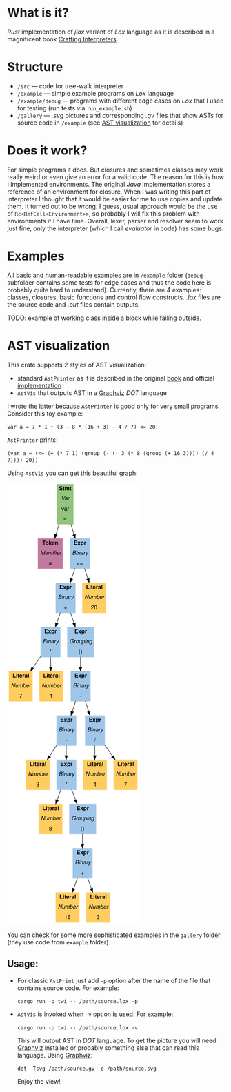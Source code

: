 # What is it?

*Rust* implementation of *jlox* variant of *Lox* language as it is described in a
magnificent book
[Crafting Interpreters](https://craftinginterpreters.com/).

# Structure

- `/src` — code for tree-walk interpreter
- `/example` — simple example programs on *Lox* language
- `/example/debug` — programs with different edge cases on *Lox* that I used for testing (run tests via `run_example.sh`)
- `/gallery` — *.svg* pictures and corresponding *.gv* files that show ASTs for source code in `/example`
  (see [AST visualization](https://github.com/sevlabr/lox/tree/main/twi#ast-visualization) for details)

# Does it work?

For simple programs it does. But closures and sometimes classes may work really weird or even give an error for a valid code.
The reason for this is how I implemented environments. The original *Java* implementation stores a reference of an environment
for closure. When I was writing this part of interpreter I thought that it would be easier for me to use copies and update them.
It turned out to be wrong. I guess, usual approach would be the use of `Rc<RefCell<Environment>>`, so probably I will fix this problem
with environments if I have time. Overall, lexer, parser and resolver seem to work just fine, only the interpreter (which I call
*evaluator* in code) has some bugs.

# Examples

All basic and human-readable examples are in `/example` folder
(`debug` subfolder contains some tests for edge cases and thus the code here is probably quite hard to understand).
Currently, there are 4 examples: classes, closures, basic functions and control flow constructs. *.lox* files are the source code
and *.out* files contain outputs.

TODO: example of working class inside a block while failing outside.

# AST visualization

This crate supports 2 styles of AST visualization:
- standard `AstPrinter` as it is described in the original
  [book](https://craftinginterpreters.com/) and official
  [implementation](https://github.com/munificent/craftinginterpreters/blob/master/java/com/craftinginterpreters/lox/AstPrinter.java)
- `AstVis` that outputs AST in a [Graphviz](https://graphviz.org/) *DOT* language

I wrote the latter because `AstPrinter` is good only for very small programs. Consider this toy example:

```
var a = 7 * 1 + (3 - 8 * (16 + 3) - 4 / 7) <= 20;
```

`AstPrinter` prints:

```
(var a = (<= (+ (* 7 1) (group (- (- 3 (* 8 (group (+ 16 3)))) (/ 4 7)))) 20))
```

Using `AstVis` you can get this beautiful graph:

![](gallery/readme/toy.svg)

You can check for some more sophisticated examples in the `gallery` folder (they use code from `example` folder).

## Usage:
- For classic `AstPrint` just add `-p` option after the name of the file that contains source code. For example:
  ```
  cargo run -p twi -- /path/source.lox -p
  ```
- `AstVis` is invoked when `-v` option is used. For example:
  ```
  cargo run -p twi -- /path/source.lox -v
  ```
  This will output AST in *DOT* language. To get the picture you will need [Graphviz](https://graphviz.org/)
  installed or probably something else that can read this language.
  Using [Graphviz](https://graphviz.org/):
  ```
  dot -Tsvg /path/source.gv -o /path/source.svg
  ```
  Enjoy the view!
